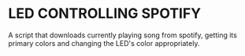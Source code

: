 # LED CONTROLLING SPOTIFY
 A script that downloads currently playing song from spotify, getting its primary colors and changing the LED's color appropriately.
